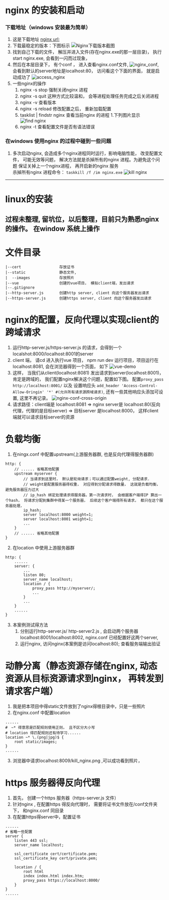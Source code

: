 # nginx 的安装和启动

### 下载地址（windows 安装最为简单）
1. 这是下载地址 [nginx url](https://nginx.org/en/download.html);    
2. 下载最稳定的版本：下图标示
![Nginx下载版本截图](static/images/nginx.jpg "nginx")
3. 找到自己下载的文件， 解压并进入文件(存在nginx.exe的那一层目录)， 执行start nginx.exe, 会看到一闪而过现象， 
4. 然后在本层目录下， 有个conf ， 进入查看nginx.conf文件, 
![nginx_conf](static/images/nginx_conf.png),
会看到默认的server地址是localhost:80， 访问看这个下面的界面， 就是启动成功了
![access_nginx](/static/images/access_nginx.png)
5. 一些nginx的操作
    1. nginx -s stop 强制关闭nginx 进程
    2. nginx -s quit 这种方式比较温和， 会等进程处理任务完成之后关闭进程
    3. nginx -v 查看版本
    4. nginx -s reload  修改配置之后， 重新加载配置
    5. tasklist | findstr nginx  查看当前nginx 的进程
        1.下列图片显示
        ![find nginx](/static/images//find_nginx.png)
    6. nginx -t 查看配置文件是否有语法错误
    
### 在windows 使用nginx 的过程中碰到一些问题
1. 多次启动nginx,  会造成多个nginx进程同时运行，影响电脑性能， 改变配置文件， 可能无效等问题， 解决方法就是杀掉所有的nginx 进程。为避免这个问题 保证关掉上一个nginx进程， 再开启新的nginx 服务  
杀掉所有nginx 进程命令： 
`
taskkill /f /im nginx.exe
`
![kill nginx](/static/images/kill_nginx.png)
---
# linux的安装
过程未整理, 留坑位，以后整理，目前只为熟悉nginx 的操作。 在window 系统上操作  
---
# 文件目录
```
|--cert                 存放证书
|--static               静态文件,
|  --images             存放照片 
|--vue                  创建的vue项目， 模拟client端，发出请求
|--.gitignore       
|--http-server.js       创建http server, client 向这个服务器发出请求
|--https-server.js      创建https server, client 向这个服务器发出请求
```
# nginx的配置，反向代理以实现client的跨域请求
1. 运行http-server.js/https-server.js 的请求，会得到一个localshot:8000/localhost:8001的server
2. client 端， 请cd 进入执行vue 项目， npm run dev 运行项目，项目运行在localhost:8081, 会在浏览器得到一个页面， 如下
    ![vue-demo](/static/images/vue-demo.png)
3. 这样， 当我们从client(localhost:8081) 发出请求到server(localhost:8001)， 肯定是跨域的， 我们配置nginx解决这个问题，配置如下图。 配置```proxy_pass  http://localhost:8001/``` 以及 设置响应头 ```add_header 'Access-Control-Allow-Oringin' '*' #(允许所有请求源跨域请求)```,  还有一些其他响应头添加可设置, 这里不再记录。
    ![nginx-conf-cross-origin](/static/images/nginx-conf-cross-origin.png)
4. 请求路径：client端是 localhost:8081 => nginx server是 localhost:80(反向代理，代理的是目标server) =>  目标server 是localhost:8000， 这样client 端就可以请求目标server的资源

# 负载均衡
1. 在ningx.conf 中配置upstream(上游服务器群, 也是反向代理得服务器群)
```
http: {
    // ...... 省略其他配置
    upstream myserver {
        // 当请求到这里时， 默认是轮询请求；可以通过配置weight, 分配请求.
        // weight是配置服务器得权重， 对应得到分配请求得数量， 这就是负载均衡，避免服务器压力过大
        // ip_hash 绑定处理请求得服务器。第一次请求时， 会根据客户端得IP 算出一个hash， 将请求分配到集群中得某一个服务器， 后续这个客户端得所有请求， 都只在这个服务器处理，
        ip_hash;
        server localhost:8000 weight=1; 
        server localhost:8001 weight=1; 
        ...
    }
    // ...... 省略其他配置
}
```
2. 在location 中使用上游服务器群
```
http: {
    ......
    server: {
        ...
        listen 80;
        server_name localhost;
        location / {
            proxy_pass http://myserver/;
            ...
        }
        ...
    }
    ......
}
```
3. 本案例测试得方法
    1.  分别运行http-server.js/ http-server2.js , 会启动两个服务器localhost:8001/localhost:8002, nginx.conf 已经配置好这两个server, 
    2.  运行nginx,  访问nginx(本案例是访问localhost:80); 查看服务端输出验证

# 动静分离（静态资源存储在nginx, 动态资源从目标资源请求到nginx， 再转发到请求客户端）
1. 我是把本项目中得static文件放到了nginx得根目录中，只是一些照片
2. 在nginx.conf 中配置location
```
......
#　~* 得意思是匹配规则使用正则， 且不区分大小写
# location 得匹配规则还有待学习......
location ~* \.(png|jpg)$ {
    root static/images;
}
......
```
3. 浏览器中请求localhost:8009/kill_nginx.png ,可以成功看到照片，
# https 服务器得反向代理
1.  首先， 创建一个https 服务器（https-server.js 文件）
2.  针对nginx , 在配置https 得反向代理时， 需要将证书文件放在/conf文件夹下， 和nginx.conf 同目录
3.  在配置https得server中，配置证书
```
......
# 省略一些配置
server {
    listen 443 ssl;
    server_name localhost;

    ssl_certificate cert/certificate.pem;
    ssl_certificate_key cert/private.pem;

    location / {
        root html
        index index.html index.htm;
        proxy_pass https://localhost:8000/
    }
}
......
```


